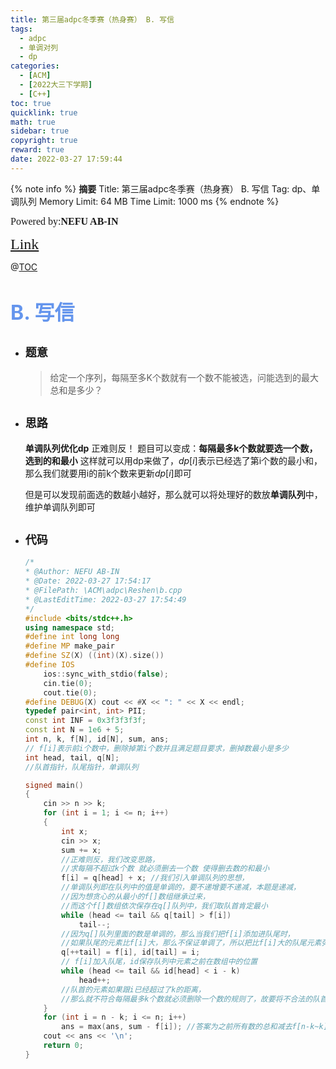 ```yaml
---
title: 第三届adpc冬季赛（热身赛） B. 写信
tags:
  - adpc
  - 单调对列
  - dp
categories:
  - [ACM]
  - [2022大三下学期]
  - [C++]
toc: true
quicklink: true
math: true
sidebar: true
copyright: true
reward: true
date: 2022-03-27 17:59:44
---
```



{% note info %}
**摘要**
Title: 第三届adpc冬季赛（热身赛） B. 写信
Tag: dp、单调队列
Memory Limit: 64 MB
Time Limit: 1000 ms
{% endnote %}
<!-- more -->

<font size=3 face=楷体>Powered by:**NEFU AB-IN**</font>

<font color=#FFA500 size=5 face=楷体>[Link](http://oj.saikr.com/contest/18/problem/B)</font>

@[TOC](文章目录)

# <font color=#6495ED size=6>B. 写信</font>

* ## <font size=4 face=粗体>题意</font>

  >给定一个序列，每隔至多K个数就有一个数不能被选，问能选到的最大总和是多少？

* ## <font size=4 face=粗体>思路</font>

  **单调队列优化dp**
  正难则反！
  题目可以变成：**每隔最多k个数就要选一个数，选到的和最小**
  这样就可以用dp来做了，$dp[i]$表示已经选了第i个数的最小和，那么我们就要用i的前k个数来更新$dp[i]$即可

  但是可以发现前面选的数越小越好，那么就可以将处理好的数放**单调队列**中，维护单调队列即可

* ## <font size=4 face=粗体>代码</font>

  ```cpp
  /*
  * @Author: NEFU AB-IN
  * @Date: 2022-03-27 17:54:17
  * @FilePath: \ACM\adpc\Reshen\b.cpp
  * @LastEditTime: 2022-03-27 17:54:49
  */
  #include <bits/stdc++.h>
  using namespace std;
  #define int long long
  #define MP make_pair
  #define SZ(X) ((int)(X).size())
  #define IOS                                                                                                            \
      ios::sync_with_stdio(false);                                                                                       \
      cin.tie(0);                                                                                                        \
      cout.tie(0);
  #define DEBUG(X) cout << #X << ": " << X << endl;
  typedef pair<int, int> PII;
  const int INF = 0x3f3f3f3f;
  const int N = 1e6 + 5;
  int n, k, f[N], id[N], sum, ans;
  // f[i]表示前i个数中，删除掉第i个数并且满足题目要求，删掉数最小是多少
  int head, tail, q[N];
  //队首指针，队尾指针，单调队列

  signed main()
  {
      cin >> n >> k;
      for (int i = 1; i <= n; i++)
      {
          int x;
          cin >> x;
          sum += x;
          //正难则反，我们改变思路，
          //求每隔不超过k个数 就必须删去一个数 使得删去数的和最小
          f[i] = q[head] + x; //我们引入单调队列的思想，
          //单调队列即在队列中的值是单调的，要不递增要不递减，本题是递减，
          //因为想贪心的从最小的f[]数组继承过来，
          //而这个f[]数组依次保存在q[]队列中，我们取队首肯定最小
          while (head <= tail && q[tail] > f[i])
              tail--;
          //因为q[]队列里面的数是单调的，那么当我们把f[i]添加进队尾时，
          //如果队尾的元素比f[i]大，那么不保证单调了，所以把比f[i]大的队尾元素弹出，弹出即tail--
          q[++tail] = f[i], id[tail] = i;
          // f[i]加入队尾，id保存队列中元素之前在数组中的位置
          while (head <= tail && id[head] < i - k)
              head++;
          //队首的元素如果跟i已经超过了k的距离，
          //那么就不符合每隔最多k个数就必须删除一个数的规则了，故要将不合法的队首值弹出，即head++
      }
      for (int i = n - k; i <= n; i++)
          ans = max(ans, sum - f[i]); //答案为之前所有数的总和减去f[n-k~k]之间的最小值
      cout << ans << '\n';
      return 0;
  }
  ```